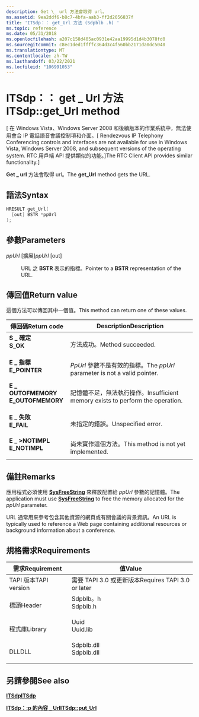 ```yaml
---
description: Get \_ url 方法會取得 url。
ms.assetid: 9ea2ddf6-b8c7-4bfa-aab3-ff2d2056837f
title: 'ITSdp：： get_Url 方法 (Sdpblb .h) '
ms.topic: reference
ms.date: 05/31/2018
ms.openlocfilehash: a207c158d405ac0931e42aa19995d1d4b3078fd0
ms.sourcegitcommit: c8ec1ded1ffffc364d3c4f560bb2171da0dc5040
ms.translationtype: MT
ms.contentlocale: zh-TW
ms.lasthandoff: 03/22/2021
ms.locfileid: "106991053"
---
```

# <a name="itsdpget_url-method"></a><span data-ttu-id="cad75-103">ITSdp：： get \_ Url 方法</span><span class="sxs-lookup"><span data-stu-id="cad75-103">ITSdp::get\_Url method</span></span>

<span data-ttu-id="cad75-104">\[ 在 Windows Vista、Windows Server 2008 和後續版本的作業系統中，無法使用會合 IP 電話語音會議控制項和介面。</span><span class="sxs-lookup"><span data-stu-id="cad75-104">\[ Rendezvous IP Telephony Conferencing controls and interfaces are not available for use in Windows Vista, Windows Server 2008, and subsequent versions of the operating system.</span></span> <span data-ttu-id="cad75-105">RTC 用戶端 API 提供類似的功能。\]</span><span class="sxs-lookup"><span data-stu-id="cad75-105">The RTC Client API provides similar functionality.\]</span></span>

<span data-ttu-id="cad75-106">**Get \_ url** 方法會取得 url。</span><span class="sxs-lookup"><span data-stu-id="cad75-106">The **get\_Url** method gets the URL.</span></span>

## <a name="syntax"></a><span data-ttu-id="cad75-107">語法</span><span class="sxs-lookup"><span data-stu-id="cad75-107">Syntax</span></span>


```C++
HRESULT get_Url(
  [out] BSTR *ppUrl
);
```



## <a name="parameters"></a><span data-ttu-id="cad75-108">參數</span><span class="sxs-lookup"><span data-stu-id="cad75-108">Parameters</span></span>

<dl> <dt>

<span data-ttu-id="cad75-109">*ppUrl* \[擴展\]</span><span class="sxs-lookup"><span data-stu-id="cad75-109">*ppUrl* \[out\]</span></span>
</dt> <dd>

<span data-ttu-id="cad75-110">URL 之 **BSTR** 表示的指標。</span><span class="sxs-lookup"><span data-stu-id="cad75-110">Pointer to a **BSTR** representation of the URL.</span></span>

</dd> </dl>

## <a name="return-value"></a><span data-ttu-id="cad75-111">傳回值</span><span class="sxs-lookup"><span data-stu-id="cad75-111">Return value</span></span>

<span data-ttu-id="cad75-112">這個方法可以傳回其中一個值。</span><span class="sxs-lookup"><span data-stu-id="cad75-112">This method can return one of these values.</span></span>



| <span data-ttu-id="cad75-113">傳回碼</span><span class="sxs-lookup"><span data-stu-id="cad75-113">Return code</span></span>                                                                                   | <span data-ttu-id="cad75-114">Description</span><span class="sxs-lookup"><span data-stu-id="cad75-114">Description</span></span>                                                     |
|-----------------------------------------------------------------------------------------------|-----------------------------------------------------------------|
| <dl> <span data-ttu-id="cad75-115"><dt>**S \_ 確定**</dt></span><span class="sxs-lookup"><span data-stu-id="cad75-115"><dt>**S\_OK**</dt></span></span> </dl>          | <span data-ttu-id="cad75-116">方法成功。</span><span class="sxs-lookup"><span data-stu-id="cad75-116">Method succeeded.</span></span><br/>                                    |
| <dl> <span data-ttu-id="cad75-117"><dt>**E \_ 指標**</dt></span><span class="sxs-lookup"><span data-stu-id="cad75-117"><dt>**E\_POINTER**</dt></span></span> </dl>     | <span data-ttu-id="cad75-118">*PpUrl* 參數不是有效的指標。</span><span class="sxs-lookup"><span data-stu-id="cad75-118">The *ppUrl* parameter is not a valid pointer.</span></span><br/>        |
| <dl> <span data-ttu-id="cad75-119"><dt>**E \_ OUTOFMEMORY**</dt></span><span class="sxs-lookup"><span data-stu-id="cad75-119"><dt>**E\_OUTOFMEMORY**</dt></span></span> </dl> | <span data-ttu-id="cad75-120">記憶體不足，無法執行操作。</span><span class="sxs-lookup"><span data-stu-id="cad75-120">Insufficient memory exists to perform the operation.</span></span><br/> |
| <dl> <span data-ttu-id="cad75-121"><dt>**E \_ 失敗**</dt></span><span class="sxs-lookup"><span data-stu-id="cad75-121"><dt>**E\_FAIL**</dt></span></span> </dl>        | <span data-ttu-id="cad75-122">未指定的錯誤。</span><span class="sxs-lookup"><span data-stu-id="cad75-122">Unspecified error.</span></span><br/>                                   |
| <dl> <span data-ttu-id="cad75-123"><dt>**E \_ >NOTIMPL**</dt></span><span class="sxs-lookup"><span data-stu-id="cad75-123"><dt>**E\_NOTIMPL**</dt></span></span> </dl>     | <span data-ttu-id="cad75-124">尚未實作這個方法。</span><span class="sxs-lookup"><span data-stu-id="cad75-124">This method is not yet implemented.</span></span><br/>                  |



 

## <a name="remarks"></a><span data-ttu-id="cad75-125">備註</span><span class="sxs-lookup"><span data-stu-id="cad75-125">Remarks</span></span>

<span data-ttu-id="cad75-126">應用程式必須使用 [**SysFreeString**](/windows/win32/api/oleauto/nf-oleauto-sysfreestring) 來釋放配置給 *ppUrl* 參數的記憶體。</span><span class="sxs-lookup"><span data-stu-id="cad75-126">The application must use [**SysFreeString**](/windows/win32/api/oleauto/nf-oleauto-sysfreestring) to free the memory allocated for the *ppUrl* parameter.</span></span>

<span data-ttu-id="cad75-127">URL 通常用來參考包含其他資源的網頁或有關會議的背景資訊。</span><span class="sxs-lookup"><span data-stu-id="cad75-127">An URL is typically used to reference a Web page containing additional resources or background information about a conference.</span></span>

## <a name="requirements"></a><span data-ttu-id="cad75-128">規格需求</span><span class="sxs-lookup"><span data-stu-id="cad75-128">Requirements</span></span>



| <span data-ttu-id="cad75-129">需求</span><span class="sxs-lookup"><span data-stu-id="cad75-129">Requirement</span></span> | <span data-ttu-id="cad75-130">值</span><span class="sxs-lookup"><span data-stu-id="cad75-130">Value</span></span> |
|-------------------------|---------------------------------------------------------------------------------------|
| <span data-ttu-id="cad75-131">TAPI 版本</span><span class="sxs-lookup"><span data-stu-id="cad75-131">TAPI version</span></span><br/> | <span data-ttu-id="cad75-132">需要 TAPI 3.0 或更新版本</span><span class="sxs-lookup"><span data-stu-id="cad75-132">Requires TAPI 3.0 or later</span></span><br/>                                                 |
| <span data-ttu-id="cad75-133">標頭</span><span class="sxs-lookup"><span data-stu-id="cad75-133">Header</span></span><br/>       | <dl> <span data-ttu-id="cad75-134"><dt>Sdpblb。h</dt></span><span class="sxs-lookup"><span data-stu-id="cad75-134"><dt>Sdpblb.h</dt></span></span> </dl>   |
| <span data-ttu-id="cad75-135">程式庫</span><span class="sxs-lookup"><span data-stu-id="cad75-135">Library</span></span><br/>      | <dl> <span data-ttu-id="cad75-136"><dt>Uuid</dt></span><span class="sxs-lookup"><span data-stu-id="cad75-136"><dt>Uuid.lib</dt></span></span> </dl>   |
| <span data-ttu-id="cad75-137">DLL</span><span class="sxs-lookup"><span data-stu-id="cad75-137">DLL</span></span><br/>          | <dl> <span data-ttu-id="cad75-138"><dt>Sdpblb.dll</dt></span><span class="sxs-lookup"><span data-stu-id="cad75-138"><dt>Sdpblb.dll</dt></span></span> </dl> |



## <a name="see-also"></a><span data-ttu-id="cad75-139">另請參閱</span><span class="sxs-lookup"><span data-stu-id="cad75-139">See also</span></span>

<dl> <dt>

[<span data-ttu-id="cad75-140">**ITSdp**</span><span class="sxs-lookup"><span data-stu-id="cad75-140">**ITSdp**</span></span>](itsdp.md)
</dt> <dt>

[<span data-ttu-id="cad75-141">**ITSdp：:p 的內容 \_ Url**</span><span class="sxs-lookup"><span data-stu-id="cad75-141">**ITSdp::put\_Url**</span></span>](itsdp-put-url.md)
</dt> </dl>

 


